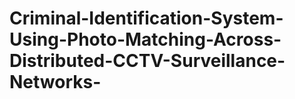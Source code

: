 # Criminal-Identification-System-Using-Photo-Matching-Across-Distributed-CCTV-Surveillance-Networks-